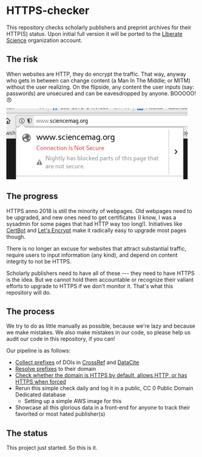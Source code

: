 # HTTPS-checker

This repository checks scholarly publishers and preprint archives for their HTTP(S) status. Upon initial full version it will be ported to the [Liberate Science](https://github.com/libscie) organization account.

## The risk

When websites are HTTP, they do encrypt the traffic. That way, anyway who gets in between can change content (a Man In The Middle; or MITM) without the user realizing. On the flipside, any content the user inputs (say: passwords) are unsecured and can be eavesdropped by anyone. BOOOOO! 😠

![Science Magazine does not have HTTPS!](assets/http-example.png)

## The progress

HTTPS anno 2018 is still the minority of webpages. Old webpages need to be upgraded, and new ones need to get certificates (I know, I was a sysadmin for some pages that had HTTP way too long!). Initiatives like [CertBot]() and [Let's Encrypt]() make it radically easy to upgrade most pages though.

There is no longer an excuse for websites that attract substantial traffic, require users to input information (any kind), and depend on content integrity to not be HTTPS.

Scholarly publishers need to have all of these --- they need to have HTTPS is the idea. But we cannot hold them accountable or recognize their valiant efforts to upgrade to HTTPS if we don't monitor it. That's what this repository will do.

## The process

We try to do as little manually as possible, because we're lazy and because we make mistakes. We also make mistakes in our code, so please help us audit our code in this repository, if you can!

Our pipeline is as follows:

- [Collect prefixes](scripts/collect-prefixes.js) of DOIs in [CrossRef](https://github.com/CrossRef/rest-api-doc) and [DataCite](https://support.datacite.org/docs/api)
- [Resolve prefixes](scripts/resolve-prefixes.js) to their domain
- [Check whether the domain is HTTPS by default, allows HTTP, or has HTTPS when forced](scripts/https-checker.js)
- Rerun this simple check daily and log it in a public, CC 0 Public Domain Dedicated database
  - Setting up a simple AWS image for this
- Showcase all this glorious data in a front-end for anyone to track their favorited or most hated publisher(s)

## The status

This project just started. So this is it.
